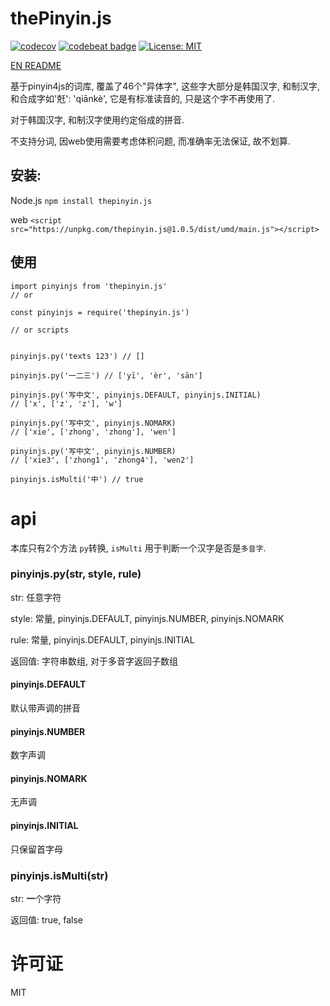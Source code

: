 # thePinyin.js

[![codecov](https://codecov.io/gh/sfengyuan/thepinyin.js/branch/master/graph/badge.svg)](https://codecov.io/gh/sfengyuan/thepinyin.js)
[![codebeat badge](https://codebeat.co/badges/2ac8c218-6509-45b9-8078-2de3d5e75945)](https://codebeat.co/projects/github-com-sfengyuan-thepinyin-js-master)
[![License: MIT](https://img.shields.io/badge/License-MIT-yellow.svg)](https://opensource.org/licenses/MIT)


[EN README](https://github.com/sfengyuan/thepinyin.js/blob/master/README_EN.md)

基于pinyin4js的词库, 覆盖了46个"异体字", 这些字大部分是韩国汉字, 和制汉字, 和合成字如'兛': 'qiānkè', 它是有标准读音的, 只是这个字不再使用了.

对于韩国汉字, 和制汉字使用约定俗成的拼音.

不支持分词, 因web使用需要考虑体积问题, 而准确率无法保证, 故不划算.


## 安装:

Node.js
`npm install thepinyin.js`

web
`<script src="https://unpkg.com/thepinyin.js@1.0.5/dist/umd/main.js"></script>`

## 使用

```
import pinyinjs from 'thepinyin.js'
// or

const pinyinjs = require('thepinyin.js')

// or scripts


pinyinjs.py('texts 123') // []

pinyinjs.py('一二三') // ['yī', 'èr', 'sān']

pinyinjs.py('写中文', pinyinjs.DEFAULT, pinyinjs.INITIAL)
// ['x', ['z', 'z'], 'w']

pinyinjs.py('写中文', pinyinjs.NOMARK)
// ['xie', ['zhong', 'zhong'], 'wen']

pinyinjs.py('写中文', pinyinjs.NUMBER)
// ['xie3', ['zhong1', 'zhong4'], 'wen2']

pinyinjs.isMulti('中') // true
```

# api

本库只有2个方法 `py`转换, `isMulti` 用于判断一个汉字是否是`多音字`.

### pinyinjs.py(str, style, rule)

str: 任意字符

style: 常量, pinyinjs.DEFAULT, pinyinjs.NUMBER, pinyinjs.NOMARK

rule: 常量, pinyinjs.DEFAULT, pinyinjs.INITIAL

返回值: 字符串数组, 对于多音字返回子数组

#### pinyinjs.DEFAULT

默认带声调的拼音

#### pinyinjs.NUMBER

数字声调

#### pinyinjs.NOMARK

无声调

#### pinyinjs.INITIAL

只保留首字母

### pinyinjs.isMulti(str)

str: **一**个字符

返回值: true, false

# 许可证

MIT

